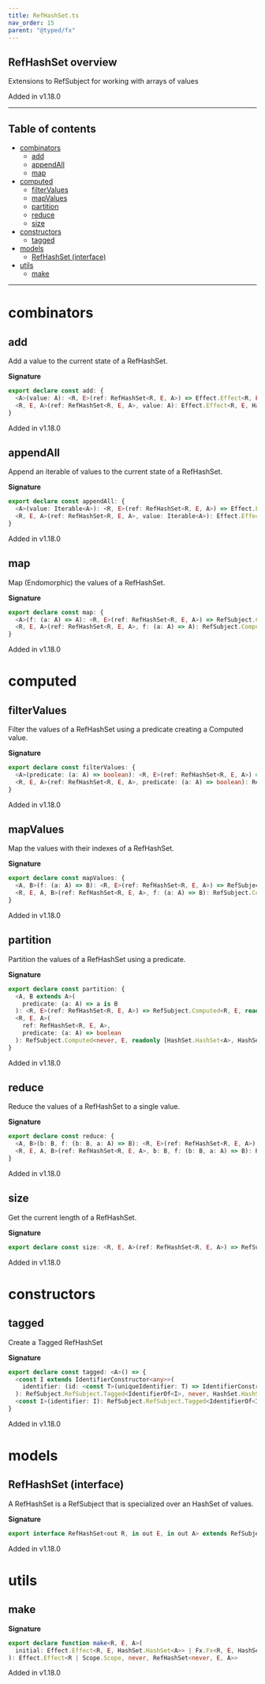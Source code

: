 ```yaml
---
title: RefHashSet.ts
nav_order: 15
parent: "@typed/fx"
---
```


## RefHashSet overview

Extensions to RefSubject for working with arrays of values

Added in v1.18.0

---

<h2 class="text-delta">Table of contents</h2>

- [combinators](#combinators)
  - [add](#add)
  - [appendAll](#appendall)
  - [map](#map)
- [computed](#computed)
  - [filterValues](#filtervalues)
  - [mapValues](#mapvalues)
  - [partition](#partition)
  - [reduce](#reduce)
  - [size](#size)
- [constructors](#constructors)
  - [tagged](#tagged)
- [models](#models)
  - [RefHashSet (interface)](#refhashset-interface)
- [utils](#utils)
  - [make](#make)

---

# combinators

## add

Add a value to the current state of a RefHashSet.

**Signature**

```ts
export declare const add: {
  <A>(value: A): <R, E>(ref: RefHashSet<R, E, A>) => Effect.Effect<R, E, HashSet.HashSet<A>>
  <R, E, A>(ref: RefHashSet<R, E, A>, value: A): Effect.Effect<R, E, HashSet.HashSet<A>>
}
```

Added in v1.18.0

## appendAll

Append an iterable of values to the current state of a RefHashSet.

**Signature**

```ts
export declare const appendAll: {
  <A>(value: Iterable<A>): <R, E>(ref: RefHashSet<R, E, A>) => Effect.Effect<R, E, HashSet.HashSet<A>>
  <R, E, A>(ref: RefHashSet<R, E, A>, value: Iterable<A>): Effect.Effect<R, E, HashSet.HashSet<A>>
}
```

Added in v1.18.0

## map

Map (Endomorphic) the values of a RefHashSet.

**Signature**

```ts
export declare const map: {
  <A>(f: (a: A) => A): <R, E>(ref: RefHashSet<R, E, A>) => RefSubject.Computed<R, E, HashSet.HashSet<A>>
  <R, E, A>(ref: RefHashSet<R, E, A>, f: (a: A) => A): RefSubject.Computed<R, E, HashSet.HashSet<A>>
}
```

Added in v1.18.0

# computed

## filterValues

Filter the values of a RefHashSet using a predicate creating a Computed value.

**Signature**

```ts
export declare const filterValues: {
  <A>(predicate: (a: A) => boolean): <R, E>(ref: RefHashSet<R, E, A>) => RefSubject.Computed<R, E, HashSet.HashSet<A>>
  <R, E, A>(ref: RefHashSet<R, E, A>, predicate: (a: A) => boolean): RefSubject.Computed<R, E, HashSet.HashSet<A>>
}
```

Added in v1.18.0

## mapValues

Map the values with their indexes of a RefHashSet.

**Signature**

```ts
export declare const mapValues: {
  <A, B>(f: (a: A) => B): <R, E>(ref: RefHashSet<R, E, A>) => RefSubject.Computed<R, E, readonly B[]>
  <R, E, A, B>(ref: RefHashSet<R, E, A>, f: (a: A) => B): RefSubject.Computed<R, E, readonly B[]>
}
```

Added in v1.18.0

## partition

Partition the values of a RefHashSet using a predicate.

**Signature**

```ts
export declare const partition: {
  <A, B extends A>(
    predicate: (a: A) => a is B
  ): <R, E>(ref: RefHashSet<R, E, A>) => RefSubject.Computed<R, E, readonly [readonly B[], HashSet.HashSet<A>]>
  <R, E, A>(
    ref: RefHashSet<R, E, A>,
    predicate: (a: A) => boolean
  ): RefSubject.Computed<never, E, readonly [HashSet.HashSet<A>, HashSet.HashSet<A>]>
}
```

Added in v1.18.0

## reduce

Reduce the values of a RefHashSet to a single value.

**Signature**

```ts
export declare const reduce: {
  <A, B>(b: B, f: (b: B, a: A) => B): <R, E>(ref: RefHashSet<R, E, A>) => RefSubject.Computed<R, E, B>
  <R, E, A, B>(ref: RefHashSet<R, E, A>, b: B, f: (b: B, a: A) => B): RefSubject.Computed<R, E, B>
}
```

Added in v1.18.0

## size

Get the current length of a RefHashSet.

**Signature**

```ts
export declare const size: <R, E, A>(ref: RefHashSet<R, E, A>) => RefSubject.Computed<R, E, number>
```

Added in v1.18.0

# constructors

## tagged

Create a Tagged RefHashSet

**Signature**

```ts
export declare const tagged: <A>() => {
  <const I extends IdentifierConstructor<any>>(
    identifier: (id: <const T>(uniqueIdentifier: T) => IdentifierConstructor<T>) => I
  ): RefSubject.RefSubject.Tagged<IdentifierOf<I>, never, HashSet.HashSet<A>>
  <const I>(identifier: I): RefSubject.RefSubject.Tagged<IdentifierOf<I>, never, HashSet.HashSet<A>>
}
```

Added in v1.18.0

# models

## RefHashSet (interface)

A RefHashSet is a RefSubject that is specialized over an HashSet of values.

**Signature**

```ts
export interface RefHashSet<out R, in out E, in out A> extends RefSubject.RefSubject<R, E, HashSet.HashSet<A>> {}
```

Added in v1.18.0

# utils

## make

**Signature**

```ts
export declare function make<R, E, A>(
  initial: Effect.Effect<R, E, HashSet.HashSet<A>> | Fx.Fx<R, E, HashSet.HashSet<A>>
): Effect.Effect<R | Scope.Scope, never, RefHashSet<never, E, A>>
```

Added in v1.18.0
